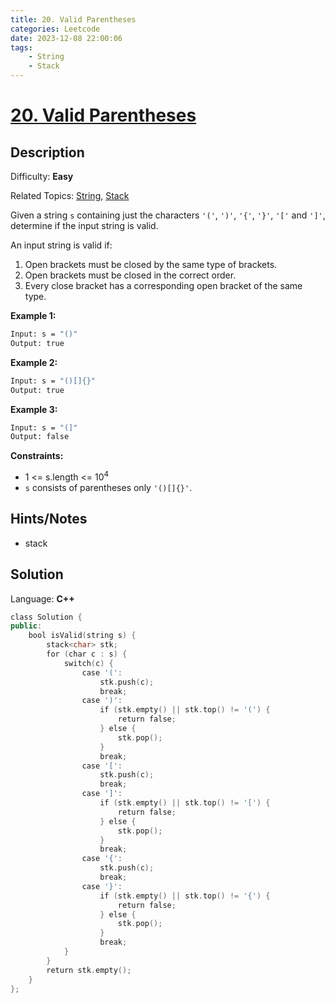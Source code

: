 ```yaml
---
title: 20. Valid Parentheses
categories: Leetcode
date: 2023-12-08 22:00:06
tags:
    - String
    - Stack
---
```


# [20\. Valid Parentheses](https://leetcode.com/problems/valid-parentheses/)

## Description

Difficulty: **Easy**

Related Topics: [String](https://leetcode.com/tag/https://leetcode.com/tag/string//), [Stack](https://leetcode.com/tag/https://leetcode.com/tag/stack//)

Given a string `s` containing just the characters `'('`, `')'`, `'{'`, `'}'`, `'['` and `']'`, determine if the input string is valid.

An input string is valid if:

1. Open brackets must be closed by the same type of brackets.
2. Open brackets must be closed in the correct order.
3. Every close bracket has a corresponding open bracket of the same type.

**Example 1:**

```bash
Input: s = "()"
Output: true
```

**Example 2:**

```bash
Input: s = "()[]{}"
Output: true
```

**Example 3:**

```bash
Input: s = "(]"
Output: false
```

**Constraints:**

* 1 <= s.length <= 10<sup>4</sup>
* `s` consists of parentheses only `'()[]{}'`.

## Hints/Notes

* stack

## Solution

Language: **C++**

```C++
class Solution {
public:
    bool isValid(string s) {
        stack<char> stk;
        for (char c : s) {
            switch(c) {
                case '(':
                    stk.push(c);
                    break;
                case ')':
                    if (stk.empty() || stk.top() != '(') {
                        return false;
                    } else {
                        stk.pop();
                    }
                    break;
                case '[':
                    stk.push(c);
                    break;
                case ']':
                    if (stk.empty() || stk.top() != '[') {
                        return false;
                    } else {
                        stk.pop();
                    }
                    break;
                case '{':
                    stk.push(c);
                    break;
                case '}':
                    if (stk.empty() || stk.top() != '{') {
                        return false;
                    } else {
                        stk.pop();
                    }
                    break;
            }
        }
        return stk.empty();
    }
};
```
